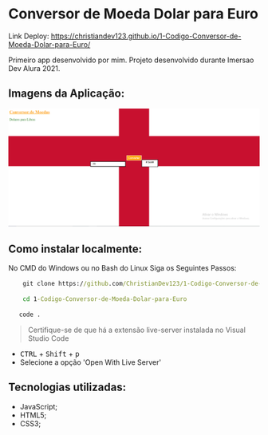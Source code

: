 # Conversor de Moeda Dolar para Euro

Link Deploy: <https://christiandev123.github.io/1-Codigo-Conversor-de-Moeda-Dolar-para-Euro/>

Primeiro app desenvolvido por mim. Projeto desenvolvido durante Imersao Dev Alura 2021.

## Imagens da Aplicação:

![Imagem da página do projeto](https://github.com/ChristianDev123/1-Codigo-Conversor-de-Moeda-Dolar-para-Euro/blob/master/Imagens%20-%20LinkedIn/imagemPagina.PNG)

## Como instalar localmente:

No CMD do Windows ou no Bash do Linux Siga os Seguintes Passos:

```cmd
    git clone https://github.com/ChristianDev123/1-Codigo-Conversor-de-Moeda-Dolar-para-Euro.git
```
```cmd
    cd 1-Codigo-Conversor-de-Moeda-Dolar-para-Euro
```
```cmd
   code . 
```
> Certifique-se de que há a extensão live-server instalada no Visual Studio Code

- <kbd>CTRL</kbd> + <kbd>Shift</kbd> + <kbd>p</kbd>
- Selecione a opção 'Open With Live Server'

## Tecnologias utilizadas:

- JavaScript;
- HTML5;
- CSS3;
